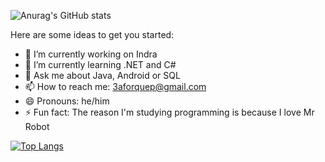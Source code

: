 ![Anurag's GitHub stats](https://github-readme-stats.vercel.app/api?username=pforque&show_icons=true&theme=tokyonight)

Here are some ideas to get you started:

- 🔭 I’m currently working on Indra
- 🌱 I’m currently learning .NET and C#
- 💬 Ask me about Java, Android or SQL
- 📫 How to reach me: 3aforquep@gmail.com
- 😄 Pronouns: he/him
- ⚡ Fun fact: The reason I'm studying programming is because I love Mr Robot

[![Top Langs](https://github-readme-stats.vercel.app/api/top-langs/?username=pforque)](https://github.com/anuraghazra/github-readme-stats)

